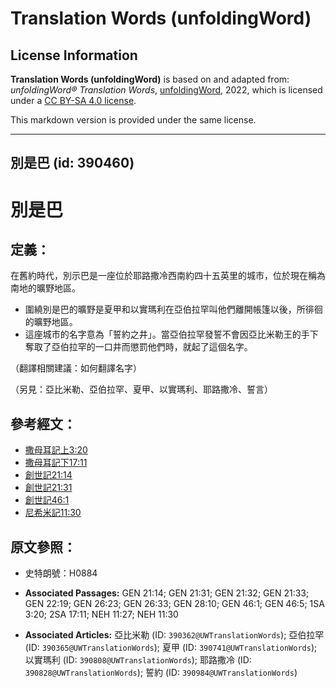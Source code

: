 # Translation Words (unfoldingWord)

## License Information

**Translation Words (unfoldingWord)** is based on and adapted from: _unfoldingWord® Translation Words_, [unfoldingWord](https://unfoldingword.org/utw), 2022, which is licensed under a [CC BY-SA 4.0 license](https://creativecommons.org/licenses/by-sa/4.0/legalcode.en).

This markdown version is provided under the same license.



--------------------------------

## 別是巴 (id: 390460)

別是巴
===

定義：
---

在舊約時代，別示巴是一座位於耶路撒冷西南約四十五英里的城市，位於現在稱為南地的曠野地區。

* 圍繞別是巴的曠野是夏甲和以實瑪利在亞伯拉罕叫他們離開帳篷以後，所徘徊的曠野地區。
* 這座城市的名字意為「誓約之井」。當亞伯拉罕發誓不會因亞比米勒王的手下奪取了亞伯拉罕的一口井而懲罰他們時，就起了這個名字。

（翻譯相關建議：如何翻譯名字）

（另見：亞比米勒、亞伯拉罕、夏甲、以實瑪利、耶路撒冷、誓言）

參考經文：
-----

* [撒母耳記上3:20](https://ref.ly/1Sam3:20)
* [撒母耳記下17:11](https://ref.ly/2Sam17:11)
* [創世記21:14](https://ref.ly/Gen21:14)
* [創世記21:31](https://ref.ly/Gen21:31)
* [創世記46:1](https://ref.ly/Gen46:1)
* [尼希米記11:30](https://ref.ly/Neh11:30)

原文參照：
-----

* 史特朗號：H0884

* **Associated Passages:** GEN 21:14; GEN 21:31; GEN 21:32; GEN 21:33; GEN 22:19; GEN 26:23; GEN 26:33; GEN 28:10; GEN 46:1; GEN 46:5; 1SA 3:20; 2SA 17:11; NEH 11:27; NEH 11:30
* **Associated Articles:** 亞比米勒 (ID: `390362@UWTranslationWords`); 亞伯拉罕 (ID: `390365@UWTranslationWords`); 夏甲 (ID: `390741@UWTranslationWords`); 以實瑪利 (ID: `390808@UWTranslationWords`); 耶路撒冷 (ID: `390828@UWTranslationWords`); 誓約 (ID: `390984@UWTranslationWords`)

